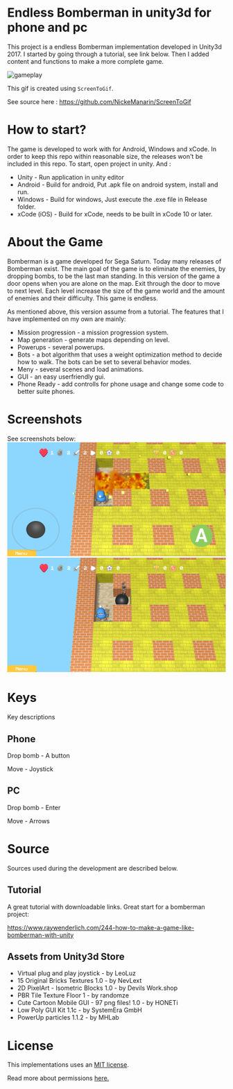 # Endless Bomberman in unity3d for phone and pc

This project is a endless Bomberman implementation developed in Unity3d 2017.
I started by going through a tutorial, see link below.
Then I added content and functions to make a more complete game.

![gameplay](./images/gameplay.gif)

This gif is created using `ScreenToGif`.

See source here : https://github.com/NickeManarin/ScreenToGif


# How to start?
The game is developed to work with for Android, Windows and xCode.
In order to keep this repo within reasonable size, the releases won't be included
in this repo. To start, open project in unity. And :
* Unity - Run application in unity editor
* Android - Build for android, Put .apk file on android system, install and run.
* Windows - Build for windows, Just execute the .exe file in Release folder.
* xCode (iOS) - Build for xCode, needs to be built in xCode 10 or later.

# About the Game
Bomberman is a game developed for Sega Saturn. Today many releases of Bomberman exist.
The main goal of the game is to eliminate the enemies, by dropping bombs, to be the last man standing.
In this version of the game a door opens when you are alone on the map.
Exit through the door to move to next level.
Each level increase the size of the game world and the amount of enemies and their difficulty.
This game is endless.


As mentioned above, this version assume from a tutorial.
 The features that I have implemented on my own are mainly:

* Mission progression - a mission progression system.
* Map generation - generate maps depending on level.
* Powerups - several powerups.
* Bots - a bot algorithm that uses a weight optimization method to decide how to walk.
The bots can be set to several behavior modes.
* Meny - several scenes and load animations.
* GUI - an easy userfriendly gui.
* Phone Ready - add controlls for phone usage and change some code to better suite phones.

# Screenshots
See screenshots below:
![mobile_image](./images/mobile_screenshot.png)
![pc_image](./images/pc_screenshot.png)

# Keys
Key descriptions

## Phone
Drop bomb - A button

Move - Joystick

## PC
Drop bomb - Enter

Move - Arrows


# Source
Sources used during the development are described below.

## Tutorial

A great tutorial with downloadable links. Great start for a bomberman project:

https://www.raywenderlich.com/244-how-to-make-a-game-like-bomberman-with-unity

## Assets from Unity3d Store

* Virtual plug and play joystick - by LeoLuz
* 15 Original Bricks Textures 1.0  - by NevLext
* 2D PixelArt - Isometric Blocks 1.0 - by Devils Work.shop
* PBR Tile Texture Floor 1 - by randomze
* Cute Cartoon Mobile GUI - 97 png files! 1.0 - by HONETi
* Low Poly GUI Kit 1.1c - by SystemEra GmbH
* PowerUp particles 1.1.2 - by MHLab

# License

This implementations uses an [MIT license](LICENSE).

Read more about permissions [here.](https://choosealicense.com/licenses/mit/)